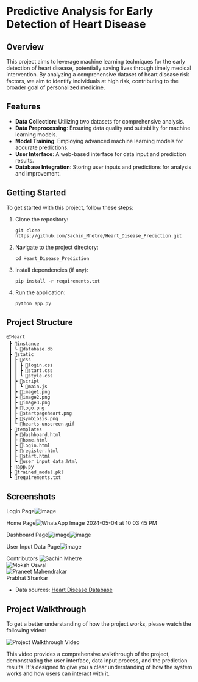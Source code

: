 # Predictive Analysis for Early Detection of Heart Disease

## Overview

This project aims to leverage machine learning techniques for the early detection of heart disease, potentially saving lives through timely medical intervention. By analyzing a comprehensive dataset of heart disease risk factors, we aim to identify individuals at high risk, contributing to the broader goal of personalized medicine.

## Features

- **Data Collection**: Utilizing two datasets for comprehensive analysis.
- **Data Preprocessing**: Ensuring data quality and suitability for machine learning models.
- **Model Training**: Employing advanced machine learning models for accurate predictions.
- **User Interface**: A web-based interface for data input and prediction results.
- **Database Integration**: Storing user inputs and predictions for analysis and improvement.

## Getting Started

To get started with this project, follow these steps:

1. Clone the repository:
   ```
   git clone https://github.com/Sachin_Mhetre/Heart_Disease_Prediction.git
   ```
2. Navigate to the project directory:
   ```
   cd Heart_Disease_Prediction
   ```
3. Install dependencies (if any):
   ```
   pip install -r requirements.txt
   ```
4. Run the application:
   ```
   python app.py
   ```

## Project Structure
```
📦Heart
 ┣ 📂instance
 ┃ ┗ 📜database.db
 ┣ 📂static
 ┃ ┣ 📂css
 ┃ ┃ ┣ 📜login.css
 ┃ ┃ ┣ 📜start.css
 ┃ ┃ ┗ 📜style.css
 ┃ ┣ 📂script
 ┃ ┃ ┗ 📜main.js
 ┃ ┣ 📜image1.png
 ┃ ┣ 📜image2.png
 ┃ ┣ 📜image3.png
 ┃ ┣ 📜logo.png
 ┃ ┣ 📜startpageheart.png
 ┃ ┣ 📜symbiosis.png
 ┃ ┗ 📜hearts-unscreen.gif
 ┣ 📂templates
 ┃ ┣ 📜dashboard.html
 ┃ ┣ 📜home.html
 ┃ ┣ 📜login.html
 ┃ ┣ 📜register.html
 ┃ ┣ 📜start.html
 ┃ ┗ 📜user_input_data.html
 ┣ 📜app.py
 ┣ 📜trained_model.pkl
 ┗ 📜requirements.txt
```

## Screenshots

Login Page![image](https://github.com/SachinMhetre678/Heart_Disease_Prediction/assets/138901374/3e3ae6c0-41a7-4630-bf16-21dbed61120d)

Home Page![WhatsApp Image 2024-05-04 at 10 03 45 PM](https://github.com/SachinMhetre678/Heart_Disease_Prediction/assets/138901374/fdc2debd-afce-455c-b302-379eb137c1f6)

Dashboard Page![image](https://github.com/SachinMhetre678/Heart_Disease_Prediction/assets/138901374/f1758789-7ddd-4763-8ece-2943588c238c)![image](https://github.com/SachinMhetre678/Heart_Disease_Prediction/assets/138901374/01afc62d-a01a-4267-9817-f2aa23f65acb)

User Input Data Page![image](https://github.com/SachinMhetre678/Heart_Disease_Prediction/assets/138901374/faeaed06-27b1-43dc-9af0-cce434df45d8)


Contributors
![Sachin Mhetre](https://github.com/SachinMhetre678)   
![Moksh Oswal](https://github.com/m-oswal)  
![Praneet Mahendrakar](https://github.com/Praneetm1403)  
Prabhat Shankar


- Data sources: [Heart Disease Database](https://archive.ics.uci.edu/dataset/45/heart+disease)

  
## Project Walkthrough

To get a better understanding of how the project works, please watch the following video:

![Project Walkthrough Video](https://github.com/SachinMhetre678/Heart_Disease_Prediction/assets/138901374/67262373-2a50-4d53-a01d-041d7225fb62)


This video provides a comprehensive walkthrough of the project, demonstrating the user interface, data input process, and the prediction results. It's designed to give you a clear understanding of how the system works and how users can interact with it.

